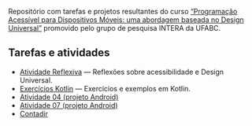 Repositório com tarefas e projetos resultantes do curso [“Programação Acessível para Dispositivos Móveis: uma abordagem baseada no Design Universal”](https://www.interaufabc.com.br/curso-acessibilidade) promovido pelo grupo de pesquisa INTERA da UFABC.

## Tarefas e atividades

- [Atividade Reflexiva](./Atividade_02.md) — Reflexões sobre acessibilidade e Design Universal.
- [Exercícios Kotlin](./exercicios.kt) — Exercícios e exemplos em Kotlin.
- [Atividade 04 (projeto Android)](./atividade04/)
- [Atividade 07 (projeto Android)](./atividade07/)
- [Contadir](./contadir/)